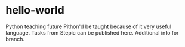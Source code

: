 # hello-world
Python teaching future
Pithon'd be taught because of it very useful language.
Tasks from Stepic can be published here.
Additional info for branch.
